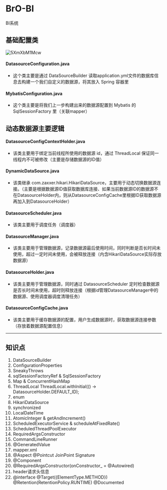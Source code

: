 # BrO-BI
BI系统

##  基础配置类
![5XmXbM1Mcw](https://user-images.githubusercontent.com/91240419/185086087-f842d987-084a-4af4-ad3b-944eac09181a.jpg)

#### DatasourceConfiguration.java
- 这个类主要是通过 DataSourceBuilder 读取application.yml文件的数据库信息去构建一个我们自定义的数据源，将其放入 Spring 容器里
#### MybatisConfiguration.java
- 这个类主要是将我们上一步构建出来的数据源配置到 Mybatis 的 SqlSessionFactory 里（关联mapper）

## 动态数据源主要逻辑
#### DatasourceConfigContextHolder.java
- 该类主要用于绑定当前线程所使用的数据源 id，通过 ThreadLocal 保证同一线程内不可被修改（主要是存储数据源的ID值）
#### DynamicDataSource.java
- 该类继承 com.zaxxer.hikari.HikariDataSource，主要用于动态切换数据源连接。（主要是根据数据源ID值获取数据库连接、如果当前数据源ID的数据源不在DatasourceHolder内，则从DatasourceConfigCache里根据ID获取数据源再加入到DatasourceHolder）
#### DatasourceScheduler.java
- 该类主要用于调度任务（调度器）
#### DatasourceManager.java
- 该类主要用于管理数据源，记录数据源最后使用时间，同时判断是否长时间未使用，超过一定时间未使用，会被释放连接（内含HikariDataSource实际存放数据源）
#### DatasourceHolder.java
- 该类主要用于管理数据源，同时通过 DatasourceScheduler 定时检查数据源是否长时间未使用，超时则释放连接（根据id管理DatasourceManager中的数据源、使用调度器调度清理任务）
#### DatasourceConfigCache.java
- 该类主要用于缓存数据源的配置，用户生成数据源时，获取数据源连接参数（存放着数据源配置信息）


-----------------------------------------------------  
## 知识点
1. DataSourceBuilder
2. ConfigurationProperties
3. SneakyThrows
4. sqlSessionFactoryRef & SqlSessionFactory
5. Map & ConcurrentHashMap
6. ThreadLocal
ThreadLocal.withInitial(() -> DatasourceHolder.DEFAULT_ID);
7. enum
8. HikariDataSource
9. synchronized
10. LocalDateTime
11. AtomicInteger & getAndIncrement()
12. ScheduledExecutorService & scheduleAtFixedRate()
13. ScheduledThreadPoolExecutor
14. RequiredArgsConstructor
15. CommandLineRunner
16. @GeneratedValue
17. mapper.xml
18. @Aspect   @Pointcut  JoinPoint   Signature
19. @Component
20. @RequiredArgsConstructor(onConstructor_ = @Autowired)
21. header请求头信息
22. @interface   @Target({ElementType.METHOD})  @Retention(RetentionPolicy.RUNTIME)    @Documented
